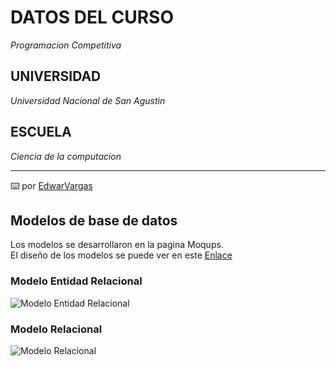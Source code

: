 # DATOS DEL CURSO

_Programacion Competitiva_

## UNIVERSIDAD

_Universidad Nacional de San Agustin_

## ESCUELA

_Ciencia de la computacion_


---
⌨️ por [EdwarVargas](https://github.com/evargashe)

## Modelos de base de datos
Los modelos se desarrollaron en la pagina Moqups.
<br/>
El diseño de los modelos se puede ver en este [Enlace](https://app.moqups.com/Q1vdJRphWudQZaOnlHNssINQ0HhTATt2/view/page/abbaf8365)
### Modelo Entidad Relacional
![Modelo Entidad Relacional](https://user-images.githubusercontent.com/49489730/177255649-5dbc9141-043f-4306-93d6-f55dda8c002f.PNG)

### Modelo Relacional 
![Modelo Relacional](https://user-images.githubusercontent.com/49489730/177255661-6a58a20a-641b-41b5-814a-e937894d21ba.PNG)
